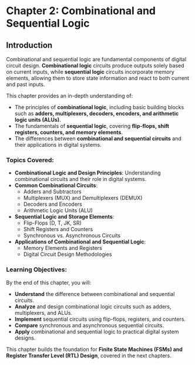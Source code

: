 # Chapter 2: Combinational and Sequential Logic

## Introduction
Combinational and sequential logic are fundamental components of digital circuit design. **Combinational logic** circuits produce outputs solely based on current inputs, while **sequential logic** circuits incorporate memory elements, allowing them to store state information and react to both current and past inputs.

This chapter provides an in-depth understanding of:
- The principles of **combinational logic**, including basic building blocks such as **adders, multiplexers, decoders, encoders, and arithmetic logic units (ALUs)**.
- The fundamentals of **sequential logic**, covering **flip-flops, shift registers, counters, and memory elements**.
- The differences between **combinational and sequential circuits** and their applications in digital systems.

### Topics Covered:
- **Combinational Logic and Design Principles**: Understanding combinational circuits and their role in digital systems.
- **Common Combinational Circuits**:  
  - Adders and Subtractors  
  - Multiplexers (MUX) and Demultiplexers (DEMUX)  
  - Decoders and Encoders  
  - Arithmetic Logic Units (ALU)  
- **Sequential Logic and Storage Elements**:  
  - Flip-Flops (D, T, JK, SR)  
  - Shift Registers and Counters  
  - Synchronous vs. Asynchronous Circuits  
- **Applications of Combinational and Sequential Logic**:  
  - Memory Elements and Registers  
  - Digital Circuit Design Methodologies  

### Learning Objectives:
By the end of this chapter, you will:
- **Understand** the difference between combinational and sequential circuits.
- **Analyze** and design combinational logic circuits such as adders, multiplexers, and ALUs.
- **Implement** sequential circuits using flip-flops, registers, and counters.
- **Compare** synchronous and asynchronous sequential circuits.
- **Apply** combinational and sequential logic to practical digital system designs.

This chapter builds the foundation for **Finite State Machines (FSMs) and Register Transfer Level (RTL) Design**, covered in the next chapters.
